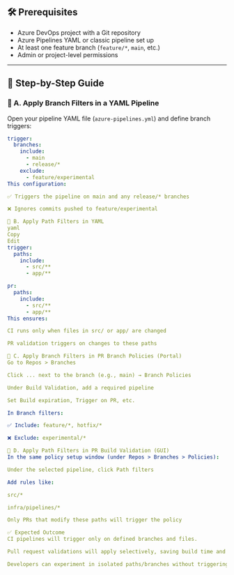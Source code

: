 ## 🛠️ Prerequisites

- Azure DevOps project with a Git repository
- Azure Pipelines YAML or classic pipeline set up
- At least one feature branch (`feature/*`, `main`, etc.)
- Admin or project-level permissions

---

## 🧭 Step-by-Step Guide

### 🔹 A. Apply Branch Filters in a YAML Pipeline

Open your pipeline YAML file (`azure-pipelines.yml`) and define branch triggers:

```yaml
trigger:
  branches:
    include:
      - main
      - release/*
    exclude:
      - feature/experimental
This configuration:

✅ Triggers the pipeline on main and any release/* branches

❌ Ignores commits pushed to feature/experimental

🔹 B. Apply Path Filters in YAML
yaml
Copy
Edit
trigger:
  paths:
    include:
      - src/**
      - app/**

pr:
  paths:
    include:
      - src/**
      - app/**
This ensures:

CI runs only when files in src/ or app/ are changed

PR validation triggers on changes to these paths

🔹 C. Apply Branch Filters in PR Branch Policies (Portal)
Go to Repos > Branches

Click ... next to the branch (e.g., main) → Branch Policies

Under Build Validation, add a required pipeline

Set Build expiration, Trigger on PR, etc.

In Branch filters:

✅ Include: feature/*, hotfix/*

❌ Exclude: experimental/*

🔹 D. Apply Path Filters in PR Build Validation (GUI)
In the same policy setup window (under Repos > Branches > Policies):

Under the selected pipeline, click Path filters

Add rules like:

src/*

infra/pipelines/*

Only PRs that modify these paths will trigger the policy

✅ Expected Outcome
CI pipelines will trigger only on defined branches and files.

Pull request validations will apply selectively, saving build time and enforcing targeted quality controls.

Developers can experiment in isolated paths/branches without triggering unnecessary builds.

